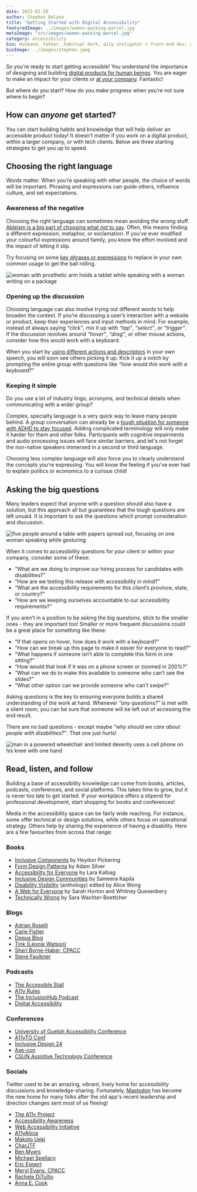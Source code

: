 ```yaml
---
date: 2023-02-28
author: Stephen Belyea
title: "Getting Started with Digital Accessibility"
featuredImage: ../images/women-packing-parcel.jpg
metaImage: "src/images/women-packing-parcel.jpg"
category: accessibility
bio: Husband, father, habitual dork, a11y instigator + front-end dev, attempted writer, aspiring runner, ex-pat Maritimer. He/him.
bioImage: ../images/stephen.jpeg
---
```


So you’re ready to start getting accessible! You understand the importance of designing and building [digital products for human beings](https://heynova.io/blog/the-undeniable-importance-of-web-accessibility/). You are eager to make an impact for your clients or [at your company](https://heynova.io/blog/impacts-of-accessibility-on-business-culture/). Fantastic!

But where do you start? How do you make progress when you’re not sure where to begin?

## How can _anyone_ get started?

You can start building habits and knowledge that will help deliver an accessible product today! It doesn't matter if you work on a digital product, within a larger company, or with tech clients. Below are three starting strategies to get you up to speed.

## Choosing the right language

Words matter. When you’re speaking with other people, the choice of words will be important. Phrasing and expressions can guide others, influence culture, and set expectations.

### Awareness of the negative

Choosing the right language can sometimes mean avoiding the wrong stuff. [Ableism is a big part of choosing what _not_ to say](https://www.bbc.com/worklife/article/20210330-the-harmful-ableist-language-you-unknowingly-use). Often, this means finding a different expression, metaphor, or exclamation. If you’ve ever modified your colourful expressions around family, you know the effort involved and the impact of letting it slip.

Try focusing on some [key phrases or expressions](https://wid.org/ableist-language-phrases-that-you-may-unknowingly-use/) to replace in your own common usage to get the ball rolling.

![woman with prosthetic arm holds a tablet while speaking with a woman writing on a package](../images/women-packing-parcel.jpg)

### Opening up the discussion

Choosing language can also involve trying out different words to help broaden the context. If you’re discussing a user’s interaction with a website or product, keep their experiences and input methods in mind. For example, instead of always saying _“click”_, mix it up with _“tap”_, _“select”_, or _“trigger”_. If the discussion revolves around _“hover”_, _“drag”_, or other mouse actions, consider how this would work with a keyboard.

When you start by [using different actions and descriptors](https://arthalearning.com/accessible-and-inclusive-language-in-elearning/) in your own speech, you will soon see others picking it up. Kick it up a notch by prompting the entire group with questions like _“how would this work with a keyboard?”_

### Keeping it simple

Do you use a lot of industry lingo, acronyms, and technical details when communicating with a wider group?

Complex, specialty language is a very quick way to leave many people behind. A group conversation can already be a [tough situation for someone with ADHD to stay focused](https://www.verywellmind.com/adhd-symptom-spotlight-spacing-out-6259755). Adding complicated terminology will only make it harder for them and other folks. Participants with cognitive impairments and audio processing issues will face similar barriers, and let's not forget the non-native speakers immersed in a second or third language.

Choosing less complex language will also force you to clearly understand the concepts you’re expressing. You will know the feeling if you’ve ever had to explain politics or economics to a curious child!

## Asking the big questions

Many leaders expect that anyone with a question should also have a solution, but this approach all but guarantees that the tough questions are left unsaid. It is important to ask the questions which prompt consideration and discussion.

![five people around a table with papers spread out, focusing on one woman speaking while gesturing](../images/group-at-table-discussion.jpg)

When it comes to accessibility questions for your client or within your company, consider some of these:

- “What are we doing to improve our hiring process for candidates with disabilities?”
- “How are we testing this release with accessibility in mind?”
- “What are the accessibility requirements for this client’s province, state, or country?”
- “How are we keeping ourselves accountable to our accessibility requirements?”

If you aren’t in a position to be asking the big questions, stick to the smaller ones - they are important too! Smaller or more frequent discussions could be a great place for something like these:

- “If that opens on hover, how does it work with a keyboard?”
- “How can we break up this page to make it easier for everyone to read?”
- “What happens if someone isn’t able to complete this form in one sitting?”
- “How would that look if it was on a phone screen or zoomed in 200%?”
- “What can we do to make this available to someone who can’t see the slides?”
- “What other option can we provide someone who can't swipe?”

Asking questions is the key to ensuring everyone builds a shared understanding of the work at hand. Whenever _“any questions?”_ is met with a silent room, you can be sure that someone will be left out of accessing the end result.

There are no bad questions - except maybe _“why should we care about people with disabilities?”_. That one just hurts!

![man in a powered wheelchair and limited dexerity uses a cell phone on his knee with one hand](../images/man-in-wheelchair-with-phone.jpg "Multi-finger gestures can be a barrier for people with limited dexterity.")

## Read, listen, and follow

Building a base of accessibility knowledge can come from books, articles, podcasts, conferences, and social platforms. This takes time to grow, but it is never too late to get started. If your workplace offers a stipend for professional development, start shopping for books and conferences!

Media in the accessibility space can be fairly wide reaching. For instance, some offer technical or design solutions, while others focus on operational strategy. Others help by sharing the experience of having a disability. Here are a few favourites from across that range:

### Books

- [Inclusive Components](https://www.smashingmagazine.com/printed-books/inclusive-components/) by Heydon Pickering
- [Form Design Patterns](https://www.smashingmagazine.com/printed-books/form-design-patterns/) by Adam Silver
- [Accessibility for Everyone](https://abookapart.com/products/accessibility-for-everyone) by Lara Kalbag
- [Inclusive Design Communities](https://abookapart.com/products/inclusive-design-communities) by Sameera Kapila
- [Disability Visibility](https://disabilityvisibilityproject.com/book/dv/) (anthology) edited by Alice Wong
- [A Web for Everyone](https://rosenfeldmedia.com/books/a-web-for-everyone/) by Sarah Horton and Whitney Quesenbery
- [Technically Wrong](https://wwnorton.com/books/Technically-Wrong/) by Sara Wachter-Boettcher

### Blogs

- [Adrian Roselli](https://adrianroselli.com/)
- [Carie Fisher](https://cariefisher.com/)
- [Deque Blog](https://www.deque.com/blog/)
- [Tink (Léonie Watson)](https://tink.uk/)
- [Sheri Byrne-Haber, CPACC](https://sheribyrnehaber.medium.com/)
- [Steve Faulkner](https://html5accessibility.com/stuff/)

### Podcasts

- [The Accessible Stall](https://www.theaccessiblestall.com/)
- [A11y Rules](https://a11yrules.com/)
- [The InclusionHub Podcast](https://www.inclusionhub.com/podcast)
- [Digital Accessibility](https://podcasts.apple.com/us/podcast/digital-accessibility/id1600184213)

### Conferences

- [University of Guelph Accessibility Conference](https://opened.uoguelph.ca/accessibility-conference)
- [A11yTO Conf](https://conf.a11yto.com/)
- [Inclusive Design 24](https://inclusivedesign24.org/2023/)
- [Axe-con](https://www.deque.com/blog/save-the-date-for-axe-con-2023/)
- [CSUN Assistive Technology Conference](https://www.csun.edu/cod/conference/sessions/)

### Socials

Twitter used to be an amazing, vibrant, lively home for accessibility discussions and knowledge-sharing. Fortunately, [Mastodon](https://mastodon.social/explore) has become the new home for many folks after the old app's recent leadership and direction changes sent most of us fleeing!

- [The A11y Project](https://a11y.info/@thea11yproject)
- [Accessibility Awareness](https://a11y.info/@A11yAwareness@disabled.social)
- [Web Accessibility Initiative](https://a11y.info/@wai@w3c.social)
- [A11yAlicia](https://a11y.info/@A11yAlicia@mastodon.social)
- [Makoto Ueki](https://a11y.info/@mak_en)
- [CharJTF](https://a11y.info/@CharJTF)
- [Ben Myers](https://a11y.info/@ben)
- [Michael Spellacy](https://a11y.info/@spellacy)
- [Eric Eggert](https://a11y.info/@yatil@micro.yatil.net)
- [Meryl Evans, CPACC](https://a11y.info/@MerylEvans@mastodon.social)
- [Rachele DiTullio](https://a11y.info/@racheled@mastodon.social)
- [Anna E. Cook](https://a11y.info/@annaecook@mstdn.social)
